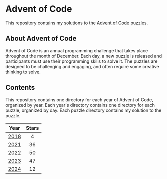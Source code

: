 # Advent of Code

This repository contains my solutions to the [Advent of Code](https://adventofcode.com/) puzzles.

## About Advent of Code

Advent of Code is an annual programming challenge that takes place throughout the month of December. Each day, a new
puzzle is released and participants must use their programming skills to solve it. The puzzles are designed to be
challenging and engaging, and often require some creative thinking to solve.

## Contents

This repository contains one directory for each year of Advent of Code, organized by year. Each year's directory
contains one directory for each puzzle, organized by day. Each puzzle directory contains my solution to the puzzle.

| Year           | Stars |
|----------------|:-----:|
| [ 2018 ](2018) |   4   |
| [ 2021 ](2021) |  36   |
| [ 2022 ](2022) |  50   |
| [ 2023 ](2023) |  47   |
| [ 2024 ](2024) |  12   |
